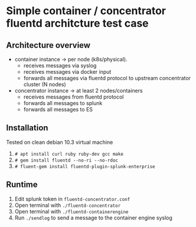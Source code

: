 # Simple container / concentrator fluentd architcture test case

## Architecture overview

* container instance -> per node (k8s/physical).
  * receives messages via syslog
  * receives messages via docker input 
  * forwards all messages via fluentd protocol to upstream concentrator cluster (N nodes)
* concentrator instance -> at least 2 nodes/containers
  * receives messages from fluentd protocol
  * forwards all messages to splunk
  * forwards all messages to ES

## Installation

Tested on clean debian 10.3 virtual machine 

1. `# apt install curl ruby ruby-dev gcc make`
2. `# gem install fluentd --no-ri --no-rdoc`
3. `# fluent-gem install fluentd-plugin-splunk-enterprise`
		
## Runtime

1. Edit splunk token in `fluentd-concentrator.conf`
2. Open terminal with `./fluentd-concentrator`
3. Open terminal with `./fluentd-containerengine`
4. Run `./sendlog` to send a message to the container engine syslog
	
